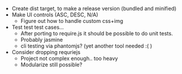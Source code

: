 * Create dist target, to make a release version (bundled and minified)
* Make UI controls (ASC, DESC, N/A)
    * Figure out how to handle custom css+img
* Test test test cases...
    * After porting to require.js it should be possible to do unit tests.
    * Probably jasmine 
    * cli testing via phantomjs? (yet another tool needed :( )
* Consider dropping requriejs
    * Project not complex enough.. too heavy
    * Modularize still possible?
